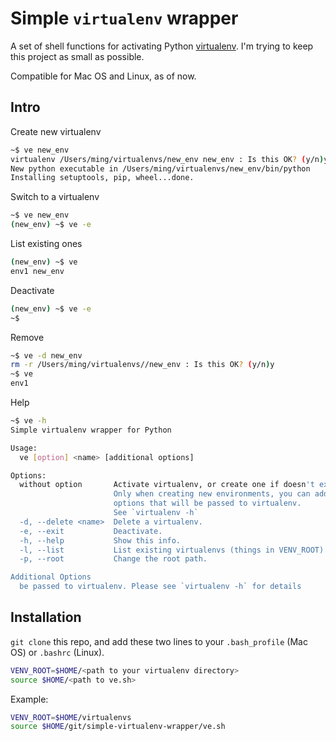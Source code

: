 # Simple `virtualenv` wrapper

A set of shell functions for activating Python [virtualenv](http://docs.python-guide.org/en/latest/dev/virtualenvs/). I'm trying to keep this project as small as possible. 

Compatible for Mac OS and Linux, as of now.

## Intro

Create new virtualenv
```sh
~$ ve new_env
virtualenv /Users/ming/virtualenvs/new_env new_env : Is this OK? (y/n)y
New python executable in /Users/ming/virtualenvs/new_env/bin/python
Installing setuptools, pip, wheel...done.
```
Switch to a virtualenv
```sh
~$ ve new_env
(new_env) ~$ ve -e
```
List existing ones
```sh
(new_env) ~$ ve
env1 new_env
```
Deactivate
```sh
(new_env) ~$ ve -e
~$
```
Remove
```sh
~$ ve -d new_env
rm -r /Users/ming/virtualenvs//new_env : Is this OK? (y/n)y
~$ ve
env1
```
Help
```sh
~$ ve -h
Simple virtualenv wrapper for Python

Usage:
  ve [option] <name> [additional options]

Options:
  without option       Activate virtualenv, or create one if doesn't exist.
                       Only when creating new environments, you can add
                       options that will be passed to virtualenv.
                       See `virtualenv -h`
  -d, --delete <name>  Delete a virtualenv.
  -e, --exit           Deactivate.
  -h, --help           Show this info.
  -l, --list           List existing virtualenvs (things in VENV_ROOT).
  -p, --root           Change the root path.

Additional Options
  be passed to virtualenv. Please see `virtualenv -h` for details

```

## Installation

`git clone` this repo, and add these two lines to your `.bash_profile` (Mac OS) or `.bashrc` (Linux).

```sh
VENV_ROOT=$HOME/<path to your virtualenv directory>
source $HOME/<path to ve.sh>
```

Example:

```sh
VENV_ROOT=$HOME/virtualenvs
source $HOME/git/simple-virtualenv-wrapper/ve.sh
```
